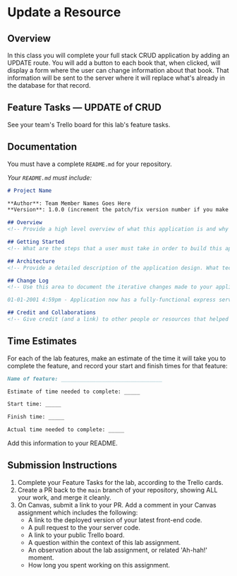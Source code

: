 # Update a Resource

## Overview

In this class you will complete your full stack CRUD application by adding an UPDATE route. You will add a button to each book that, when clicked, will display a form where the user can change information about that book. That information will be sent to the server where it will replace what's already in the database for that record.

## Feature Tasks — UPDATE of CRUD

See your team's Trello board for this lab's feature tasks.

## Documentation

You must have a complete `README.md` for your repository.

_Your `README.md` must include:_

```md
# Project Name

**Author**: Team Member Names Goes Here
**Version**: 1.0.0 (increment the patch/fix version number if you make more commits past your first submission)

## Overview
<!-- Provide a high level overview of what this application is and why you are building it, beyond the fact that it's an assignment for this class. (i.e. What's your problem domain?) -->

## Getting Started
<!-- What are the steps that a user must take in order to build this app on their own machine and get it running? -->

## Architecture
<!-- Provide a detailed description of the application design. What technologies (languages, libraries, etc) you're using, and any other relevant design information. -->

## Change Log
<!-- Use this area to document the iterative changes made to your application as each feature is successfully implemented. Use time stamps. Here's an example:

01-01-2001 4:59pm - Application now has a fully-functional express server, with a GET route for the location resource. -->

## Credit and Collaborations
<!-- Give credit (and a link) to other people or resources that helped you build this application. -->
```

## Time Estimates

For each of the lab features, make an estimate of the time it will take you to complete the feature, and record your start and finish times for that feature:

```markdown
Name of feature: ________________________________

Estimate of time needed to complete: _____

Start time: _____

Finish time: _____

Actual time needed to complete: _____
```

Add this information to your README.

## Submission Instructions

1. Complete your Feature Tasks for the lab, according to the Trello cards.
1. Create a PR back to the `main` branch of your repository, showing ALL your work, and merge it cleanly.
1. On Canvas, submit a link to your PR. Add a comment in your Canvas assignment which includes the following:
    - A link to the deployed version of your latest front-end code.
    - A pull request to the your server code.
    - A link to your public Trello board.
    - A question within the context of this lab assignment.
    - An observation about the lab assignment, or related 'Ah-hah!' moment.
    - How long you spent working on this assignment.
